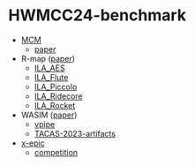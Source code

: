 # HWMCC24-benchmark


- [MCM](https://github.com/zhanghongce/ila-mcm-fmcad18)
  - [paper](https://scholar.google.com/citations?view_op=view_citation&hl=zh-CN&user=C0Fiv5oAAAAJ&citation_for_view=C0Fiv5oAAAAJ:UeHWp8X0CEIC)
- R-map ([paper](https://ieeexplore.ieee.org/document/10178019))
  - [ILA_AES](https://github.com/zhanghongce/ILA_AES)
  - [ILA_Flute](https://github.com/zhanghongce/ILA_Flute)
  - [ILA_Piccolo](https://github.com/zhanghongce/ILA_Piccolo)
  - [ILA_Ridecore](https://github.com/zhanghongce/ILA_Ridecore)
  - [ILA_Rocket](https://github.com/zhanghongce/ILA_Rocket)
- WASIM ([paper](https://scholar.google.com/citations?view_op=view_citation&hl=zh-CN&user=C0Fiv5oAAAAJ&citation_for_view=C0Fiv5oAAAAJ:_FxGoFyzp5QC))
  - [vpipe](https://github.com/zhanghongce/vpipe-mc)
  - [TACAS-2023-artifacts](https://github.com/fangwenji/tacas23-wasim)
- [x-epic](https://gitee.com/eda2_xiakedao/x-epic-2024)
  - [competition](https://xiakedao.eda2.com/competitions/268885b5-7419-4378-8404-006c0817e6c6/overview)